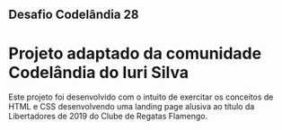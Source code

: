 ## Desafio Codelândia 28

# Projeto adaptado da comunidade Codelândia do Iuri Silva

Este projeto foi desenvolvido com o intuito de exercitar os conceitos de HTML e CSS desenvolvendo uma landing page alusiva ao título da Libertadores de 2019 do Clube de Regatas Flamengo.